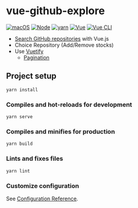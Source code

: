 # vue-github-explore

[![macOS](https://img.shields.io/badge/macOS-Catalina-black)](https://developer.apple.com/macos/)
[![Node](https://img.shields.io/badge/node-v14.8.0-green)](https://nodejs.org/en/)
[![yarn](https://img.shields.io/badge/yarn-1.22.4-blue)](https://classic.yarnpkg.com/en/)
[![Vue](https://img.shields.io/badge/vue-2.6.11-brightgreen)](https://vuejs.org/)
[![Vue CLI](https://img.shields.io/badge/vuecli-4.5.3-brightgreen)](https://cli.vuejs.org/)

* [Search GitHub repositories](https://docs.github.com/en/free-pro-team@latest/rest/reference/search#search-repositories) with Vue.js
* Choice Repository (Add/Remove stocks)
* Use [Vuetify](https://vuetifyjs.com/en/)
  * [Pagination](https://vuetifyjs.com/en/components/paginations/)

## Project setup
```
yarn install
```

### Compiles and hot-reloads for development
```
yarn serve
```

### Compiles and minifies for production
```
yarn build
```

### Lints and fixes files
```
yarn lint
```

### Customize configuration
See [Configuration Reference](https://cli.vuejs.org/config/).

